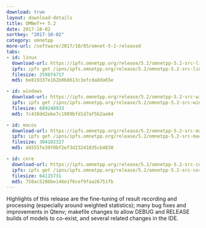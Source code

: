 ```yaml
---
download: true
layout: download-details
title: OMNeT++ 5.2
date: 2017-10-02
sortkey: "2017-10-02"
category: omnetpp
more-url: /software/2017/10/05/omnet-5-2-released
tabs:
- id: linux
  download-url: https://ipfs.omnetpp.org/release/5.2/omnetpp-5.2-src-linux.tgz
  ipfs: ipfs get /ipns/ipfs.omnetpp.org/release/5.2/omnetpp-5.2-src-linux.tgz
  filesize: 259874717
  md5: be819337e162b0b8613c3efcda8da65e

- id: windows
  download-url: https://ipfs.omnetpp.org/release/5.2/omnetpp-5.2-src-windows.zip
  ipfs: ipfs get /ipns/ipfs.omnetpp.org/release/5.2/omnetpp-5.2-src-windows.zip
  filesize: 689248933
  md5: 7c438dd2ebe7c1989bfd1d7af5b2ae64

- id: macos
  download-url: https://ipfs.omnetpp.org/release/5.2/omnetpp-5.2-src-macosx.tgz
  ipfs: ipfs get /ipns/ipfs.omnetpp.org/release/5.2/omnetpp-5.2-src-macosx.tgz
  filesize: 304102327
  md5: d4555fe3970bf2ef3d23241035cb4830

- id: core
  download-url: https://ipfs.omnetpp.org/release/5.2/omnetpp-5.2-src-core.tgz
  ipfs: ipfs get /ipns/ipfs.omnetpp.org/release/5.2/omnetpp-5.2-src-core.tgz
  filesize: 64115731
  md5: 758ac528bbe146e1f6cef9faa26751fb
---
```


Highlights of this release are the fine-tuning of result recording and processing (especially around weighted statistics); many bug fixes and improvements in Qtenv; makefile changes to allow DEBUG and RELEASE builds of models to co-exist, and several related changes in the IDE.
